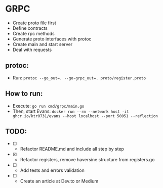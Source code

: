 # GRPC


- Create proto file first
- Define contracts
- Create rpc methods
- Generate proto interfaces with protoc 
- Create main and start server 
- Deal with requests 

## protoc:

- Run: `protoc --go_out=. --go-grpc_out=. proto/register.proto`

## How to run:

- Execute: `go run cmd/grpc/main.go`
- Then, start Evans: `docker run --rm --network host -it ghcr.io/ktr0731/evans --host localhost --port 50051 --reflection` 


## TODO: 

- [ ] - Refactor README.md and include all step by step
- [x] - Refactor registers, remove haversine structure from registers.go
- [ ] - Add tests and errors validation
- [ ] - Create an article at Dev.to or Medium